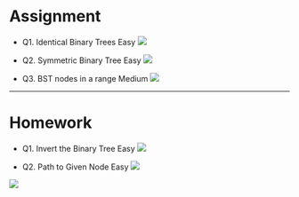 # Assignment
 
 
- Q1. Identical Binary Trees Easy   [![](https://img.shields.io/badge/-EASY-green)]()

- Q2. Symmetric Binary Tree Easy   [![](https://img.shields.io/badge/-EASY-green)]()

- Q3. BST nodes in a range Medium   [![](https://img.shields.io/badge/-MEDIUM-yellow)]()



*** 

# Homework
 
 
- Q1. Invert the Binary Tree Easy   [![](https://img.shields.io/badge/-EASY-green)]()

- Q2. Path to Given Node Easy   [![](https://img.shields.io/badge/-EASY-green)]()




[![](https://img.shields.io/badge/github-blue?style=for-the-badge)](https://github.com/pashmash372)
